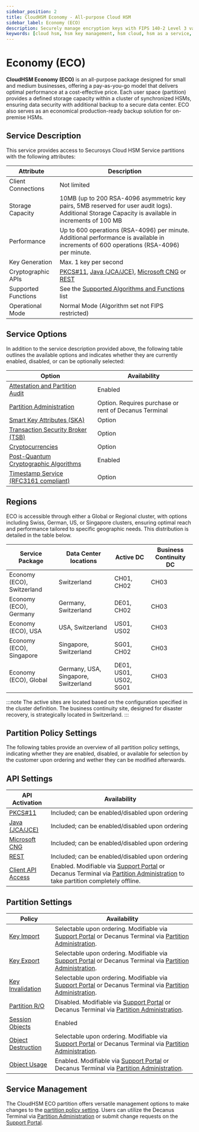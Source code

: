 ```yaml
---
sidebar_position: 2
title: CloudHSM Economy - All-purpose Cloud HSM
sidebar_label: Economy (ECO)
description: Securely manage encryption keys with FIPS 140-2 Level 3 validated HSMs in the cloud. Optimal performance and cost-effective storage solutions for small to medium businesses.
keywords: [cloud hsm, hsm key management, hsm cloud, hsm as a service, cloud based hsm, hsm digital signature, hsm services, hsm service, what is cloud hsm, hsm signing, hsm pki, hsm encryption, code signing hsm, hsm key, code signing service, hsm code signing, cloud code signing, cloud encryption key management, cloud hardware security module, cloudhsm vs kms, code signing certificate, key management hsm, microsoft encryption key management, hsm aws, document signing services, code signing, hsm providers, code signing as a service, aws cloudhsm documentation, hsm pricing]
---
```


# Economy (ECO)

**CloudHSM Economy (ECO)** is an all-purpose package designed for small and medium businesses, offering a pay-as-you-go model that delivers optimal performance at a cost-effective price. Each user space (partition) provides a defined storage capacity within a cluster of synchronized HSMs, ensuring data security with additional backup to a secure data center. ECO also serves as an economical production-ready backup solution for on-premise HSMs.

## Service Description

This service provides access to Securosys Cloud HSM Service partitions with the following attributes:

| Attribute | Description |
| --- | --- |
| Client Connections | Not limited |
| Storage Capacity | 10MB (up to 200 RSA-4096 asymmetric key pairs, 5MB reserved for user audit logs). Additional Storage Capacity is available in increments of 100 MB  |
| Performance | Up to 600 operations (RSA-4096) per minute. Additional performance is available in increments of 600 operations (RSA-4096) per minute. |
| Key Generation | Max. 1 key per second |
| Cryptographic APIs | [PKCS#11](../../pkcs/overview), [Java (JCA/JCE)](../../jce/overview), [Microsoft CNG](../../mscng/overview) or [REST](../../tsb/overview) |
| Supported Functions | See the [Supported Algorithms and Functions](../Overview/Supported_Algorithms_and_Functions) list |
| Operational Mode | Normal Mode (Algorithm set not FIPS restricted) |

## Service Options

In addition to the service description provided above, the following table outlines the available options and indicates whether they are currently enabled, disabled, or can be optionally selected:

| Option | Availability |
| --- | --- |
| [Attestation and Partition Audit](../Overview/features.md#key-attestation) | Enabled |
| [Partition Administration](../Overview/features.md#hsm-partition-remote-administration) | Option. Requires purchase or rent of Decanus Terminal |
| [Smart Key Attributes (SKA)](../Overview/features.md#smart-key-attributes-ska) | Option |
| [Transaction Security Broker (TSB)](../Overview/features.md#transaction-security-broker-tsb) | Option |
| [Cryptocurrencies](../Overview/features.md#cryptocurrencies) | Option | 
| [Post-Quantum Cryptographic Algorithms](../Overview/features.md#post-quantum-cryptographic-pqc-algorithms) | Enabled |
| [Timestamp Service (RFC3161 compliant)](../Overview/features#timestamp-service) | Option |

## Regions

ECO is accessible through either a Global or Regional cluster, with options including Swiss, German, US, or Singapore clusters, ensuring optimal reach and performance tailored to specific geographic needs. This distribution is detailed in the table below.

| Service Package | Data Center locations | Active DC | Business Continuity DC |
| --- | --- | --- | ---|
| Economy (ECO), Switzerland |Switzerland | CH01, CH02 | CH03 |
| Economy (ECO), Germany | Germany, Switzerland | DE01, CH02 | CH03 |
| Economy (ECO), USA | USA, Switzerland | US01, US02 | CH03 |
| Economy (ECO), Singapore | Singapore, Switzerland | SG01, CH02 | CH03 |
| Economy (ECO), Global | Germany, USA, Singapore, Switzerland | DE01, US01, US02, SG01 | CH03 |

:::note
The active sites are located based on the configuration specified in the cluster definition. The business continuity site, designed for disaster recovery, is strategically located in Switzerland.
:::

## Partition Policy Settings

The following tables provide an overview of all partition policy settings, indicating whether they are enabled, disabled, or available for selection by the customer upon ordering and wether they can be modified afterwards.

## API Settings

| API Activation | Availability |
| --- | --- |
| [PKCS#11](../../pkcs/overview) | Included; can be enabled/disabled upon ordering  |
| [Java (JCA/JCE)](../../jce/overview) | Included; can be enabled/disabled upon ordering |
| [Microsoft CNG](../../mscng/overview) | Included; can be enabled/disabled upon ordering |
| [REST](../../tsb/overview) | Included; can be enabled/disabled upon ordering |
| [Client API Access](../Tutorial/parameter_descriptions#client-api-access) | Enabled. Modifiable via [Support Portal](https://support.securosys.com/external) or Decanus Terminal via [Partition Administration](../Overview/features.md#hsm-partition-remote-administration) to take partition completely offline. |

## Partition Settings

| Policy| Availability |
| --- | --- |
| [Key Import](../Tutorial/parameter_descriptions#key-import) | Selectable upon ordering. Modifiable via [Support Portal](https://support.securosys.com/external) or Decanus Terminal via [Partition Administration](../Overview/features.md#hsm-partition-remote-administration). |
| [Key Export](../Tutorial/parameter_descriptions#key-export) | Selectable upon ordering. Modifiable via [Support Portal](https://support.securosys.com/external) or Decanus Terminal via [Partition Administration](../Overview/features.md#hsm-partition-remote-administration). |
|[Key Invalidation](../Tutorial/parameter_descriptions#key-invalidation) | Selectable upon ordering. Modifiable via [Support Portal](https://support.securosys.com/external) or Decanus Terminal via [Partition Administration](../Overview/features.md#hsm-partition-remote-administration). |
| [Partition R/O](../Tutorial/parameter_descriptions#partition-read-only) | Disabled. Modifiable via [Support Portal](https://support.securosys.com/external) or Decanus Terminal via [Partition Administration](../Overview/features.md#hsm-partition-remote-administration). |
| [Session Objects](../Tutorial/parameter_descriptions#session-objects) | Enabled |
| [Object Destruction](../Tutorial/parameter_descriptions#object-destruction) | Selectable upon ordering. Modifiable via [Support Portal](https://support.securosys.com/external) or Decanus Terminal via [Partition Administration](../Overview/features.md#hsm-partition-remote-administration). |
| [Object Usage](../Tutorial/parameter_descriptions#object-usage) | Enabled. Modifiable via [Support Portal](https://support.securosys.com/external) or Decanus Terminal via [Partition Administration](../Overview/features.md#hsm-partition-remote-administration). |

## Service Management

The CloudHSM ECO partition offers versatile management options to make changes to the [partition policy setting](economy.md#partition-policy-settings). Users can utilize the Decanus Terminal via [Partition Administration](../Overview/features.md#hsm-partition-remote-administration) or submit change requests on the [Support Portal](https://support.securosys.com/external).
